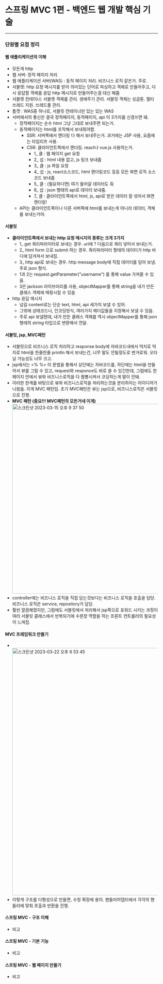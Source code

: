# 스프링 MVC 1편 - 백엔드 웹 개발 핵심 기술
-------------
### 단원별 요점 정리

#### 웹 애플리케이션의 이해
- 모든게 http
- 웹 서버: 정적 페이지 처리
- 웹 애플리케이션 서버(WAS) : 동적 페이지 처리. 비즈니스 로직 같은거. 주로.
- 서블렛: http 요청 메시지를 받아 의미있는 단어로 파싱하고 객체로 만들어주고, 다시 응답할 객체를 응답 http 메시지로 만들어주는걸 대신 해줌
- 서블렛 컨테이너: 서블렛 객체를 관리. 생애주기 관리. 서블릿 객체는 싱글톤. 멀티쓰레드 지원. 쓰레드풀 관리.
- 톰캣 : WAS중 하나로, 서블릿 컨테이너만 있는 있는 WAS
- 서버에서의 통신은 결국 정적페이지, 동적페이지, api 이 3가지를 신경쓰면 돼.
  - 정적페이지는 순수 html 그냥 그대로 보내주면 되는거.
  - 동적페이지는 html를 조작해서 보내줘야함. 
    - SSR: 서버쪽에서 랜더링 다 해서 보내주는거. 과거에는 JSP 사용, 요즘에는 타임리프 사용.
    - CSR: 클라이언트쪽에서 랜더링. react나 vue.js 사용하는거.
      - 1_ 클 : 웹 페이지 get 요청
      - 2_ 섭 : html 내용 없고, js 링크 보내줌
      - 3_ 클 : js 파일 요청
      - 4_ 섭 : js, react소스코드, html 랜더링코드 등등 모든 화면 로직 소스코드 보내줌
      - 5_ 클 : (필요하다면) 여기 들어갈 데이터도 줘
      - 6_ 섭 : json 형태의 api로 데이터 보내줌.
      - 7_ 클 : 클라이언트쪽에서 html, js, api로 받은 데이터 잘 섞어서 화면 랜더링!
  - API는 클라이언트쪽이나 다른 서버쪽에 html를 보내는게 아니라 데이터, 객체를 보내는거야.

#### 서블릿
- **클라이언트쪽에서 보내는 http 요청 메시지의 종류는 크게 3가지**
  - 1_ get 쿼리파라미터로 보내는 경우. uri에 ? 다음으로 쿼리 넣어서 보내는거.
  - 2_ html form 으로 submit 하는 경우. 쿼리파라미터 형태의 데이터가 http 바디에 담겨져서 보내짐.
  - 3_ http api로 보내는 경우. http message body에 직접 데이터를 담아 보냄. 주로 json 형식.
   - 1과 2는 request.getParameter("username") 를 통해 value 가져올 수 있음.
   - 3은 jackson 라이브러리를 사용, objectMapper를 통해 string을 내가 만든 클래스 객체에 매핑시킬 수 있음
- http 응답 메시지
  - 넘길 content로는 단순 text, html, api 세가지 보낼 수 있어.
  - 그밖에 상태코드나, 인코딩방식, 여러가지 헤더값들을 지정해서 보낼 수 있음.
  - 주로 api 보낼텐데, 내가 만든 클래스 객체를 역시 objectMapper를 통해 json형태의 string 타입으로 변환해서 전달.

#### 서블릿, jsp, MVC패턴
- 서블릿으로 비즈니스 로직 처리하고 response body에 자바코드내에서 억지로 억지로 html을 한줄한줄 println 해서 보내는건, 너무 말도 안될정도로 번거로워. 오타날 가능성도 너무 크고.
- jsp에서는 <%  %> 이 문법을 통해서 상단에는 자바코드를, 하단에는 html을 만들어서 뷰를 그릴 수 있고, request와 responce도 바로 쓸 수 있긴한데, 그럼에도 한 페이지 안에서 뷰와 비즈니스로직을 다 짬뽕시켜서 코딩하는게 말이 안돼.
- 이러한 한계를 바탕으로 뷰와 비즈니스로직을 처리하는것을 분리하자는 아이디어가 나왔음. 이게 MVC 패턴임. 초기 MVC패턴은 뷰는 jsp으로, 비즈니스로직은 서블릿으로 진행.
- **MVC 패턴 (중요!!! MVC패턴의 모든거네 이게)** <br> <img width="626" alt="스크린샷 2023-03-15 오후 9 37 50" src="https://user-images.githubusercontent.com/93418349/225310882-51ba0a27-f77f-4025-89ad-106855e6defd.png">
- controller에는 비즈니스 로직을 직접 담는것보다는 비즈니스 로직을 호출을 담당. 비즈니스 로직은 service, repository가 담당.
- 훨씬 깔끔해졌지만, 그럼에도 서블릿에서 처리해서 jsp쪽으로 포워드 시키는 과정이 여러 서블릿 클래스에서 반복되기에 수문장 역할을 하는 프론트 컨트롤러의 필요성이 느껴짐.

#### MVC 프레임워크 만들기
- <br> <img width="816" alt="스크린샷 2023-03-22 오후 6 53 45" src="https://user-images.githubusercontent.com/93418349/226866546-6bad35b4-0335-4952-b9e8-bc58d6c29ed3.png">
- 이렇게 구조를 다형성으로 만들면, 수정 확장에 용이. 핸들러어댑터에서 각각의 핸들러에 맞춰 호출과 반환을 진행.


#### 스프링 MVC - 구조 이해
- 비고

#### 스프링 MVC - 기본 기능
- 비고

#### 스프링 MVC - 웹 페이지 만들기
- 비고

